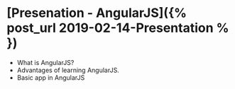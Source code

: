 # [Presenation - AngularJS]({% post_url 2019-02-14-Presentation % })



- What is AngularJS?
- Advantages of learning AngularJS.
- Basic app in AngularJS 
 

